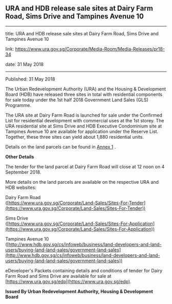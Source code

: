 ## URA and HDB release sale sites at Dairy Farm Road, Sims Drive and Tampines Avenue 10
---
title: URA and HDB release sale sites at Dairy Farm Road, Sims Drive and Tampines Avenue 10

link: https://www.ura.gov.sg/Corporate/Media-Room/Media-Releases/pr18-34

date: 31 May 2018

---

Published: 31 May 2018

The Urban Redevelopment Authority (URA) and the Housing & Development Board (HDB) have released three sites in total with residential components for sale today under the 1st half 2018 Government Land Sales (GLS) Programme.  
  
The URA site at Dairy Farm Road is launched for sale under the Confirmed List for residential development with commercial uses at the 1st storey. The URA residential site at Sims Drive and HDB Executive Condominium site at Tampines Avenue 10 are available for application under the Reserve List. Together, these three sites can yield about 1,880 residential units.  
  
Details on the land parcels can be found in [Annex 1](https://www.ura.gov.sg/-/media/Corporate/Media-Room/2018/May/pr18-34a.pdf) .  
  
**Other Details**  
  
The tender for the land parcel at Dairy Farm Road will close at 12 noon on 4 September 2018.  
  
More details on the land parcels are available on the respective URA and HDB websites:  
  
Dairy Farm Road  
([https://www.ura.gov.sg/Corporate/Land-Sales/Sites-For-Tender](https://www.ura.gov.sg/Corporate/Land-Sales/Sites-For-Tender))  
  
Sims Drive  
([https://www.ura.gov.sg/Corporate/Land-Sales/Sites-For-Application](https://www.ura.gov.sg/Corporate/Land-Sales/Sites-For-Application))  
  
Tampines Avenue 10  
([http://www.hdb.gov.sg/cs/infoweb/business/land-developers-and-land-users/buying-land-land-sales/government-land-sales](http://www.hdb.gov.sg/cs/infoweb/business/land-developers-and-land-users/buying-land-land-sales/government-land-sales))  
  
eDeveloper's Packets containing details and conditions of tender for Dairy Farm Road and Sims Drive are available for sale at [https://www.ura.gov.sg/edp](https://www.ura.gov.sg/edp).

**Issued By Urban Redevelopment Authority, Housing & Development Board**